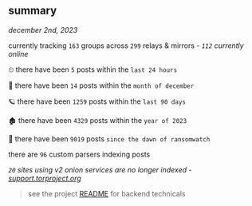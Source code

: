 
## summary
_december 2nd, 2023_

currently tracking `163` groups across `299` relays & mirrors - _`112` currently online_

⏲ there have been `5` posts within the `last 24 hours`

🦈 there have been `14` posts within the `month of december`

🪐 there have been `1259` posts within the `last 90 days`

🏚 there have been `4329` posts within the `year of 2023`

🦕 there have been `9019` posts `since the dawn of ransomwatch`

there are `96` custom parsers indexing posts

_`20` sites using v2 onion services are no longer indexed - [support.torproject.org](https://support.torproject.org/onionservices/v2-deprecation/)_

> see the project [README](https://github.com/joshhighet/ransomwatch#ransomwatch--) for backend technicals
